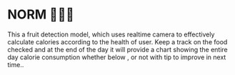 # NORM 🍍🍕🍰
This a fruit detection model, which uses realtime camera to effectively calculate calories according to the health of user.
Keep a track on the food checked and at the end of the day  it will provide a chart showing the entire day calorie consumption whether below , or not with tip to improve in next time..
